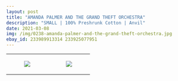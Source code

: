 ```yaml
---
layout: post
title: "AMANDA PALMER AND THE GRAND THEFT ORCHESTRA"
description: "SMALL | 100% Preshrunk Cotton | Anvil"
date: 2021-03-08
img: /img/0238-amanda-palmer-and-the-grand-theft-orchestra.jpg
ebay_id: 233989913314 233925077951
---
```




<table style="width:100%;"><tr><td style="vertical-align:top;">
      <figure class="tmblr-full" data-orig-height="2048" data-orig-width="1365" data-orig-src="https://concertshirts.netlify.app/shirts/0238/0238-01.jpg"><img src="https://64.media.tumblr.com/fd677391510874441cd858e38a05307b/124231ef040d8e0a-3e/s540x810/51ce0eb11024ab908c92546c895c5a45dfba4ce0.jpg" data-orig-height="2048" data-orig-width="1365" data-orig-src="https://concertshirts.netlify.app/shirts/0238/0238-01.jpg"/></figure></td>
    <td style="vertical-align:top;">
      <figure class="tmblr-full" data-orig-height="2048" data-orig-width="1365" data-orig-src="https://concertshirts.netlify.app/shirts/0238/0238-02.jpg"><img src="https://64.media.tumblr.com/e316711a1e5df366d8ef777fe2a88017/124231ef040d8e0a-eb/s540x810/6c08a087e3164c28bf426346317d10adde41a5aa.jpg" data-orig-height="2048" data-orig-width="1365" data-orig-src="https://concertshirts.netlify.app/shirts/0238/0238-02.jpg"/></figure></td>
  </tr></table>
